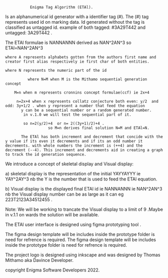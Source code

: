               Enigma Tag Algorithm (ETAl).

Is an alphanumerical id generator with a identifier tag (#).
The (#) tag represents used id on marking data.
Id generated without the tag is classified as untagged id. 
example of both tagged: #3A29T442 and untagged: 3A29T442 .

The ETAl formulae is NANNANNN derived as NAN^2AN^3 so ETAl=NAN^2AN^3

	where A represents alphabets gotten from the authors first name and creator first alias respectively ie first char of both entities.

	where N represents the numeric part of the id 

              where N=M when M is the Mithamo sequential generation concept

		M=n when m represents cronnins concept formulae(ccf) ie 2x+4

		 n=2x+4 when x represents collatz conjecture both even: y/2  and odd: 3y+1/2 . when y represent a number that feed the equation
		   y can be a sequential number or a random generated number.
			in v.1.0 we will test the sequential part of it.

		    so n=2(y/2)+4  or n= 2((3y+1)/2)+4 .
                       so M=n derives final solution N=M and ETAl=N.
	   
           The ETAl has both increment and decrement that concide with the y value if its even it decrements and if its an odd number it decrements. with whole numbers the increment is (++4) and the decrement (--4). This increment and decrements aid in creating a graph to track the id generation sequence.

We introduce a concept of skeletal display and Visual display:

a) skeletal display is the representation of the initial YAYYAYYY ie YAY^2AY^3 nb the Y is the number that is used to feed the ETAl equation.

b) Visual display is the displayed final ETAl id ie NANNANNN ie NAN^2AN^3 nb the Visual display number can be as large as it can eg
     223T2123A34512455 .

Note: We will be working to trancate the Visual display to a limit of 9 .Maybe in v.1.1 on wards the solution will be available.

The ETAl user interface is designed using figma prototyping tool .

The figma design template will be includes inside the prototype folder is need for refrence is required.
The figma design template will be includes inside the prototype folder is need for refrence is required.

The project logo is designed using inkscape and was designed by Thomas Mithamo aka Davince Developer.








copyright Enigma Software Developers 2022.





 
